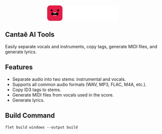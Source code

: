 <p align="center">
    <img src="assets/logo.png" height="50">
</p>

## Cantaê AI Tools

Easily separate vocals and instruments, copy tags, generate MIDI files, and generate lyrics.

## Features
- Separate audio into two stems: instrumental and vocals.
- Supports all common audio formats (WAV, MP3, FLAC, M4A, etc.).
- Copy ID3 tags to stems.
- Generate MIDI files from vocals used in the score.
- Generate lyrics.

## Build Command
```
flet build windows --output build
```